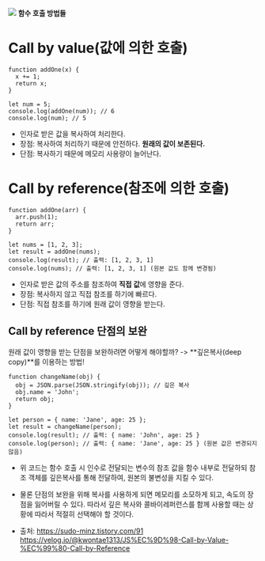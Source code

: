 ![](https://velog.velcdn.com/images/kkimdy_12/post/e454f63f-84ed-4fda-b650-111c5e964537/image.png)
**함수 호출 방법들**

# Call by value(값에 의한 호출)
```
function addOne(x) {
  x += 1;
  return x;
}

let num = 5;
console.log(addOne(num)); // 6
console.log(num); // 5
```
- 인자로 받은 값을 복사하여 처리한다.
- 장점: 복사하여 처리하기 때문에 안전하다. **원래의 값이 보존된다.** 
- 단점: 복사하기 때문에 메모리 사용량이 늘어난다. 


# Call by reference(참조에 의한 호출)
```
function addOne(arr) {
  arr.push(1);
  return arr;
}

let nums = [1, 2, 3];
let result = addOne(nums);
console.log(result); // 출력: [1, 2, 3, 1]
console.log(nums); // 출력: [1, 2, 3, 1] (원본 값도 함께 변경됨)
```
- 인자로 받은 값의 주소를 참조하여 **직접 값**에 영향을 준다. 
- 장점: 복사하지 않고 직접 참조를 하기에 빠르다. 
- 단점: 직접 참조를 하기에 원래 값이 영향을 받는다. 

## Call by reference 단점의 보완
원래 값이 영향을 받는 단점을 보완하려면 어떻게 해야할까?
-> **깊은복사(deep copy)**를 이용하는 방법!

```
function changeName(obj) {
  obj = JSON.parse(JSON.stringify(obj)); // 깊은 복사
  obj.name = 'John';
  return obj;
}

let person = { name: 'Jane', age: 25 };
let result = changeName(person);
console.log(result); // 출력: { name: 'John', age: 25 }
console.log(person); // 출력: { name: 'Jane', age: 25 } (원본 값은 변경되지 않음)
```
- 위 코드는 함수 호출 시 인수로 전달되는 변수의 참조 값을 함수 내부로 전달하되 참조 객체를 깊은복사를 통해 전달하여, 원본의 불변성을 지킬 수 있다. 
- 물론 단점의 보완을 위해 복사를 사용하게 되면 메모리를 소모하게 되고, 속도의 장점을 잃어버릴 수 있다. 따라서 깊은 복사와 콜바이레퍼런스를 함께 사용할 때는 상황에 따라서 적절히 선택해야 할 것이다.



- 출처:
https://sudo-minz.tistory.com/91
https://velog.io/@kwontae1313/JS%EC%9D%98-Call-by-Value-%EC%99%80-Call-by-Reference
